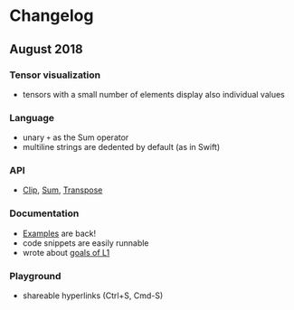 # Changelog

## August 2018

### Tensor visualization
* tensors with a small number of elements display also individual values

### Language
* unary `+` as the Sum operator
* multiline strings are dedented by default (as in Swift)

### API
* [Clip](https://mlajtos.github.io/L1/latest/#OjpDbGlw), [Sum](https://mlajtos.github.io/L1/latest/#OjpTdW0=), [Transpose](https://mlajtos.github.io/L1/latest/#OjpUcmFuc3Bvc2U=)

### Documentation
* [Examples](https://github.com/mlajtos/L1/tree/master/src/gallery) are back!
* code snippets are easily runnable
* wrote about [goals of L1](GOAL.md)

### Playground
* shareable hyperlinks (Ctrl+S, Cmd-S)